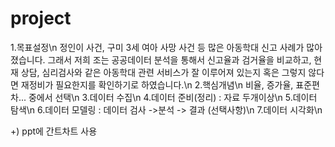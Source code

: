 # project

1.목표설정\n
  정인이 사건, 구미 3세 여아 사망 사건 등 많은 아동학대 신고 사례가 많아졌습니다. 그래서 저희 조는 공공데이터 분석을 통해서 신고율과 검거율을 비교하고, 현재 상담, 심리검사와 같은 아동학대 관련 서비스가 잘 이루어져 있는지 혹은 그렇지 않다면 재정비가 필요한지를 확인하기로 하였습니다.\n
2.핵심개념\n
  비율, 증가율, 표준편차... 중에서 선택\n
3.데이터 수집\n
4.데이터 준비(정리) : 자료 두개이상\n
5.데이터 탐색\n
6.데이터 모델링 : 데이터 검사 ->분석 -> 결과   (선택사항)\n
7.데이터 시각화\n

+) ppt에 간트차트 사용
